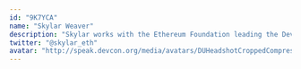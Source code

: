 ```yaml
---
id: "9K7YCA"
name: "Skylar Weaver"
description: "Skylar works with the Ethereum Foundation leading the Devcon team, with a strong focus on community education around Ethereum. Having started developing applications around Bitcoin back in 2013, Skylar is now most passionate about Ethereum, its community, and the positive impact it can bring to the world. And yeah also its memes."
twitter: "@skylar_eth"
avatar: "http://speak.devcon.org/media/avatars/DUHeadshotCroppedCompressed_copy_6msakIH.jpg"
---
```

